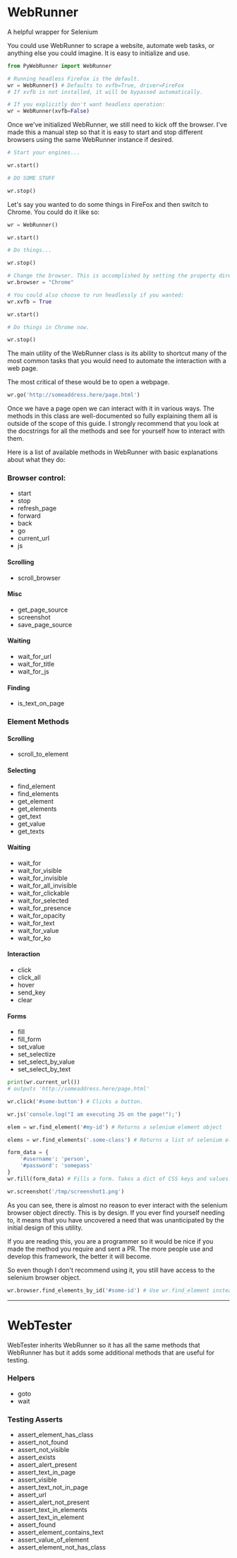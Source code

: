 # WebRunner
A helpful wrapper for Selenium

You could use WebRunner to scrape a website, automate web tasks, or anything else you could imagine. It is easy to initialize and use.

```python
from PyWebRunner import WebRunner

# Running headless FireFox is the default.
wr = WebRunner() # Defaults to xvfb=True, driver=FireFox
# If xvfb is not installed, it will be bypassed automatically.

# If you explicitly don't want headless operation:
wr = WebRunner(xvfb=False)

```

Once we've initialized WebRunner, we still need to kick off the browser. I've made this a manual step so that it is easy to start and stop different browsers using the same WebRunner instance if desired.

```python
# Start your engines...

wr.start()

# DO SOME STUFF

wr.stop()
```

Let's say you wanted to do some things in FireFox and then switch to Chrome. You could do it like so:

```python
wr = WebRunner()

wr.start()

# Do things...

wr.stop()

# Change the browser. This is accomplished by setting the property directly at present.
wr.browser = "Chrome"

# You could also choose to run headlessly if you wanted:
wr.xvfb = True

wr.start()

# Do things in Chrome now.

wr.stop()
```

The main utility of the WebRunner class is its ability to shortcut many of the most common tasks that you would need to automate the interaction with a web page.

The most critical of these would be to open a webpage.

```python
wr.go('http://someaddress.here/page.html')
```

Once we have a page open we can interact with it in various ways. The methods in this class are well-documented so fully explaining them all is outside of the scope of this guide. I strongly recommend that you look at the docstrings for all the methods and see for yourself how to interact with them.

Here is a list of available methods in WebRunner with basic explanations about what they do:

### Browser control:
- start
- stop
- refresh_page
- forward
- back
- go
- current_url
- js

#### Scrolling
- scroll_browser

#### Misc
- get_page_source
- screenshot
- save_page_source

#### Waiting
- wait_for_url
- wait_for_title
- wait_for_js

#### Finding
- is_text_on_page

### Element Methods

#### Scrolling
- scroll_to_element

#### Selecting
- find_element
- find_elements
- get_element
- get_elements
- get_text
- get_value
- get_texts

#### Waiting
- wait_for
- wait_for_visible
- wait_for_invisible
- wait_for_all_invisible
- wait_for_clickable
- wait_for_selected
- wait_for_presence
- wait_for_opacity
- wait_for_text
- wait_for_value
- wait_for_ko

#### Interaction
- click
- click_all
- hover
- send_key
- clear

#### Forms
- fill
- fill_form
- set_value
- set_selectize
- set_select_by_value
- set_select_by_text

```python
print(wr.current_url())
# outputs 'http://someaddress.here/page.html'

wr.click('#some-button') # Clicks a button.

wr.js('console.log("I am executing JS on the page!");')

elem = wr.find_element('#my-id') # Returns a selenium element object

elems = wr.find_elements('.some-class') # Returns a list of selenium element objects

form_data = {
	'#username': 'person',
	'#password': 'somepass'
}
wr.fill(form_data) # Fills a form. Takes a dict of CSS keys and values.

wr.screenshot('/tmp/screenshot1.png')
```

As you can see, there is almost no reason to ever interact with the selenium browser object directly. This is by design. If you ever find yourself needing to, it means that you have uncovered a need that was unanticipated by the initial design of this utility.

If you are reading this, you are a programmer so it would be nice if you made the method you require and sent a PR. The more people use and develop this framework, the better it will become.

So even though I don't recommend using it, you still have access to the selenium browser object.

```python
wr.browser.find_elements_by_id('#some-id') # Use wr.find_element instead.
```
----

# WebTester

WebTester inherits WebRunner so it has all the same methods that WebRunner has but it adds some additional methods that are useful for testing.

### Helpers
- goto
- wait

### Testing Asserts
- assert_element_has_class
- assert_not_found
- assert_not_visible
- assert_exists
- assert_alert_present
- assert_text_in_page
- assert_visible
- assert_text_not_in_page
- assert_url
- assert_alert_not_present
- assert_text_in_elements
- assert_text_in_element
- assert_found
- assert_element_contains_text
- assert_value_of_element
- assert_element_not_has_class

